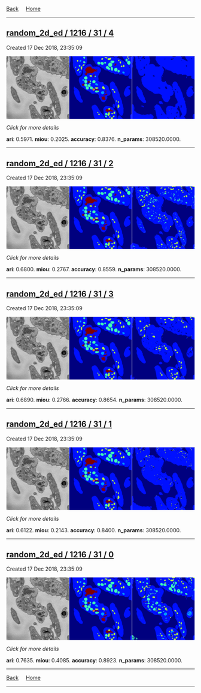 
[Back](..)&nbsp;&nbsp;&nbsp;&nbsp;&nbsp;[Home](https://leapmanlab.github.io/snapshots)

---

<div class="summary"><a href="4"><h2>random_2d_ed / 1216 / 31 / 4</h2></a><p>Created 17 Dec 2018, 23:35:09
</p><a href="4"><img src="4/media/summary.png" align="center"></a><p>
<i>Click for more details</i>
</p></div>

**ari**: 0.5971. **miou**: 0.2025. **accuracy**: 0.8376. **n_params**: 308520.0000. 

---

<div class="summary"><a href="2"><h2>random_2d_ed / 1216 / 31 / 2</h2></a><p>Created 17 Dec 2018, 23:35:09
</p><a href="2"><img src="2/media/summary.png" align="center"></a><p>
<i>Click for more details</i>
</p></div>

**ari**: 0.6800. **miou**: 0.2767. **accuracy**: 0.8559. **n_params**: 308520.0000. 

---

<div class="summary"><a href="3"><h2>random_2d_ed / 1216 / 31 / 3</h2></a><p>Created 17 Dec 2018, 23:35:09
</p><a href="3"><img src="3/media/summary.png" align="center"></a><p>
<i>Click for more details</i>
</p></div>

**ari**: 0.6890. **miou**: 0.2766. **accuracy**: 0.8654. **n_params**: 308520.0000. 

---

<div class="summary"><a href="1"><h2>random_2d_ed / 1216 / 31 / 1</h2></a><p>Created 17 Dec 2018, 23:35:09
</p><a href="1"><img src="1/media/summary.png" align="center"></a><p>
<i>Click for more details</i>
</p></div>

**ari**: 0.6122. **miou**: 0.2143. **accuracy**: 0.8400. **n_params**: 308520.0000. 

---

<div class="summary"><a href="0"><h2>random_2d_ed / 1216 / 31 / 0</h2></a><p>Created 17 Dec 2018, 23:35:09
</p><a href="0"><img src="0/media/summary.png" align="center"></a><p>
<i>Click for more details</i>
</p></div>

**ari**: 0.7635. **miou**: 0.4085. **accuracy**: 0.8923. **n_params**: 308520.0000. 

---

[Back](..)&nbsp;&nbsp;&nbsp;&nbsp;&nbsp;[Home](https://leapmanlab.github.io/snapshots)

---